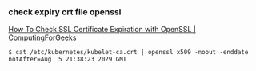 ### check expiry crt file openssl


[How To Check SSL Certificate Expiration with OpenSSL | ComputingForGeeks](https://computingforgeeks.com/how-to-check-ssl-certificate-expiration-with-openssl/#:~:text=crt%20should%20be%20replaced%20with%20the%20correct%20path%20to%20your%20crt%20file.&text=The%20expiration%20date%20for%20certificate,23%3A59%3A59%202020. "How To Check SSL Certificate Expiration with OpenSSL | ComputingForGeeks")


 

```
$ cat /etc/kubernetes/kubelet-ca.crt | openssl x509 -noout -enddate
notAfter=Aug  5 21:38:23 2029 GMT
```
